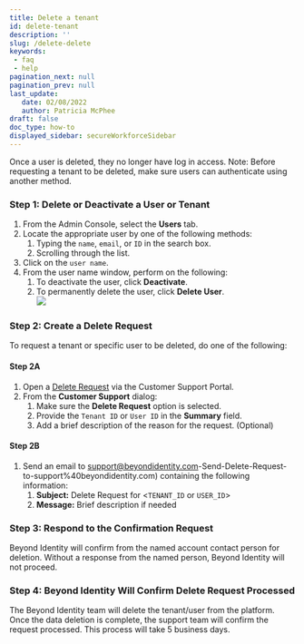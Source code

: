 ```yaml
---
title: Delete a tenant 
id: delete-tenant
description: ''
slug: /delete-delete
keywords: 
 - faq
 - help
pagination_next: null
pagination_prev: null
last_update: 
   date: 02/08/2022
   author: Patricia McPhee
draft: false
doc_type: how-to
displayed_sidebar: secureWorkforceSidebar
---
```



Once a user is deleted, they no longer have log in access. Note: Before requesting a tenant to be deleted, make sure users can authenticate using another method.

### Step 1: Delete or Deactivate a User or Tenant

1.  From the Admin Console, select the **Users** tab.
2.  Locate the appropriate user by one of the following methods:
    1.  Typing the `name`, `email`, or `ID` in the search box.
    2.  Scrolling through the list.
3.  Click on the `user name`.
4.  From the user name window, perform on the following:
    1.  To deactivate the user, click **Deactivate**.
    2.  To permanently delete the user, click **Delete User**.  
        ![](/images/admin/delete_request.PNG)

### Step 2: Create a Delete Request

To request a tenant or specific user to be deleted, do one of the following: 

#### **Step 2A**

1.  Open a [Delete Request](https://beyondidentity.atlassian.net/servicedesk/customer/portal/5/user/login?destination=portal%2F5%2Fgroup%2F16%2Fcreate%2F127) via the Customer Support Portal.
2.  From the **Customer Support** dialog:
    1.   Make sure the **Delete Request** option is selected.
    2.  Provide the `Tenant ID` or `User ID` in the **Summary** field.
    3.  Add a brief description of the reason for the request. (Optional)

#### **Step 2B**

1.  Send an email to [support@beyondidentity.com](https://beyondidentity.atlassian.net/wiki/spaces/CS/pages/2187395076/Tenant+or+User+Deletion#b)-Send-Delete-Request-to-support%40beyondidentity.com)  containing the following information:
    1.  **Subject:** Delete Request for <`TENANT_ID` or `USER_ID`\>
    2.  **Message:** Brief description if needed

### Step 3: Respond to the Confirmation Request

Beyond Identity will confirm from the named account contact person for deletion. Without a response from the named person, Beyond Identity will not proceed.

### Step 4: Beyond Identity Will Confirm Delete Request Processed

The Beyond Identity team will delete the tenant/user from the platform. Once the data deletion is complete, the support team will confirm the request processed. This process will take 5 business days.

